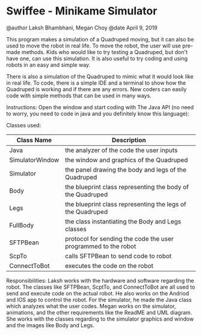 # Swiffee - Minikame Simulator

@author Laksh Bhambhani, Megan Choy
@date April 9, 2019

This program makes a simulation of a Quadruped moving, but it can also be used to move the robot in real life. To move the robot, the user will use pre-made methods. Kids who would like to try testing a Quadruped, but don't have one, can use this simulation. It is also useful to try coding and using robots in an easy and simple way. 

There is also a simulation of the Quadruped to mimic what it would look like in real life. To code, there is a simple IDE and a terminal to show how the Quadruped is working and if there are any errors. New coders can easily code with simple methods that can be used in many ways.

Instructions:
Open the window and start coding with The Java API (no need to worry, you need to code in java and you definitely know this language):

Classes used:

| Class Name | Description |
| --- | --- |
| Java | the analyzer of the code the user inputs |
| SimulatorWindow | the window and graphics of the Quadruped |
| Simulator | the panel drawing the body and legs of the Quadruped |
| Body | the blueprint class representing the body of the Quadruped |
| Legs | the blueprint class representing the legs of the Quadruped |
| FullBody | the class instantiating the Body and Legs classes |
| SFTPBean | protocol for sending the code the user programmed to the robot |
| ScpTo | calls SFTPBean to send code to robot |
| ConnectToBot | executes the code on the robot |

Responsibilities:
Laksh works with the hardware and software regarding the robot. The classes like SFTPBean, ScptTo, and ConnectToBot are all used to send and execute code on the actual robot. He also works on the Andriod and IOS app to control the robot. For the simulator, he made the Java class which analyzes what the user codes. 
Megan works on the simulator, animations, and the other requirements like the ReadME and UML diagram. She works with the classes regarding to the simulator graphics and window and the images like Body and Legs. 
